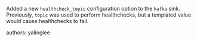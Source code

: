 Added a new `healthcheck_topic` configuration option to the `kafka` sink. Previously, `topic` was used to perform healthchecks, but a templated value would cause healthchecks to fail.

authors: yalinglee
